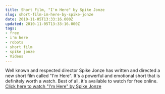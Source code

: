 ```yaml
---
title: Short Film, "I'm Here" by Spike Jonze
slug: short-film-im-here-by-spike-jonze
date: 2010-11-05T13:33:16.000Z
updated: 2010-11-05T13:33:16.000Z
tags:
- free
- i'm here
- robots
- short film
- spike jonze
- Videos
---
```


Well known and respected director Spike Jonze has written and directed a new short film called "I'm Here".  It's a powerful and emotional short that is definitely worth a watch.  Best of all, it's available to watch for free online.  <a href="http://www.imheremovie.com/">Click here to watch "I'm Here" by Spike Jonze</a>
